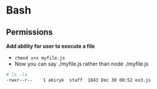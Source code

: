 # Bash

## Permissions

**Add ability for user to execute a file**
* `chmod u+x myfile.js`
* Now you can say ./myfile.js rather than node ./myfile.js
```sh
# ls -la
-rwxr--r--    1 akiryk  staff  1843 Dec 30 08:52 ex3.js
```
